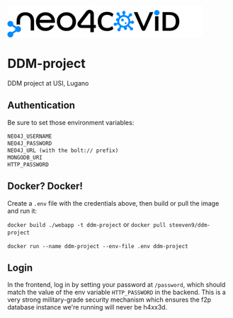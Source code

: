 [![Logo](webapp/public/img/logo_dark.svg)]()

# DDM-project
DDM project at USI, Lugano

## Authentication

Be sure to set those environment variables:

```
NEO4J_USERNAME
NEO4J_PASSWORD
NEO4J_URL (with the bolt:// prefix)
MONGODB_URI
HTTP_PASSWORD
```


## Docker? Docker!

Create a `.env` file with the credentials above, then build or pull the image and run it:

`docker build ./webapp -t ddm-project` or `docker pull steeven9/ddm-project`

`docker run --name ddm-project --env-file .env ddm-project`

## Login

In the frontend, log in by setting your password at `/password`, which should
match the value of the env variable `HTTP_PASSWORD` in the backend.
This is a very strong military-grade security mechanism which ensures the
f2p database instance we're running will never be h4xx3d.
